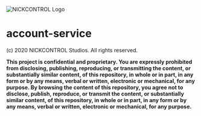 ![NICKCONTROL Logo](https://s.nickcontrol.ch/assets/logo_text_black_small.png)
# account-service

(c) 2020 NICKCONTROL Studios. All rights reserved. 

**This project is confidential and proprietary. You are expressly prohibited from disclosing, publishing, reproducing, or transmitting the content, or substantially similar content, of this repository, in whole or in part, in any form or by any means, verbal or written, electronic or mechanical, for any purpose. By browsing the content of this repository, you agree not to disclose, publish, reproduce, or transmit the content, or substantially similar content, of this repository, in whole or in part, in any form or by any means, verbal or written, electronic or mechanical, for any purpose.**
